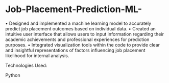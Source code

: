 # Job-Placement-Prediction-ML-
• Designed and implemented a machine learning model to accurately predict job placement outcomes based on
individual data.
• Created an intuitive user interface that allows users to input information regarding their academic achievements
and professional experiences for prediction purposes.
• Integrated visualization tools within the code to provide clear and insightful representations of factors influencing
job placement likelihood for internal analysis.

Technologies Used:

Python
